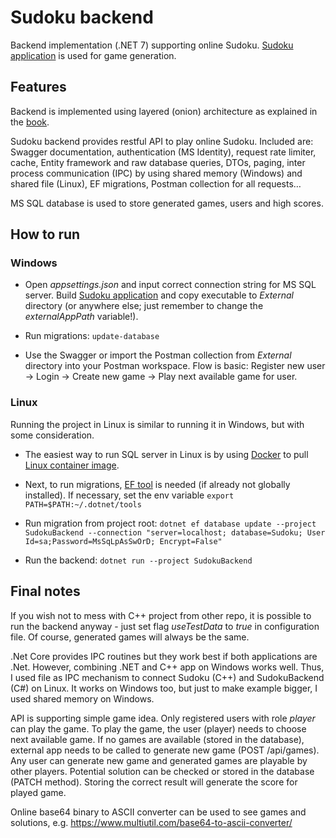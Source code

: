 # Sudoku backend
Backend implementation (.NET 7) supporting online Sudoku. [Sudoku application](https://github.com/mbahun/Sudoku "Sudoku application") is used for game generation.

## Features
Backend is implemented using layered (onion) architecture as explained in the [book](https://code-maze.com/ultimate-aspnetcore-webapi-second-edition/ "book").

Sudoku backend provides restful API to play online Sudoku. Included are: Swagger documentation, authentication (MS Identity), request rate limiter, cache, Entity framework and raw database queries, DTOs, paging, inter process communication (IPC) by using shared memory (Windows) and shared file (Linux), EF migrations, Postman collection for all requests… 

MS SQL database is used to store generated games, users and high scores. 

## How to run
### Windows
- Open *appsettings.json* and input correct connection string for MS SQL server. Build [Sudoku application](https://github.com/mbahun/Sudoku "Sudoku application") and copy executable to *External* directory (or anywhere else; just remember to change the *externalAppPath* variable!).

- Run migrations: `update-database`

- Use the Swagger or import the Postman collection from *External* directory into your Postman workspace. Flow is basic: Register new user -> Login -> Create new game -> Play next available game for user.

### Linux
Running the project in Linux is similar to running it in Windows, but with some consideration. 
- The easiest way to run SQL server in Linux is by using [Docker](https://www.docker.com "Docker") to pull [Linux container image](https://learn.microsoft.com/en-us/sql/linux/quickstart-install-connect-docker "Linux container image").

- Next, to run migrations, [EF tool](https://learn.microsoft.com/en-us/ef/core/cli/dotnet "EF tool") is needed (if already not globally installed). If necessary, set the env variable `export PATH=$PATH:~/.dotnet/tools`

- Run migration from project root: `dotnet ef database update --project SudokuBackend --connection "server=localhost; database=Sudoku; User Id=sa;Password=MsSqLpAsSwOrD; Encrypt=False"`

- Run the backend: `dotnet run --project SudokuBackend`

## Final notes
If you wish not to mess with C++ project from other repo, it is possible to run the backend anyway - just set flag *useTestData* to *true* in configuration file. Of course, generated games will always be the same. 

.Net Core provides IPC routines but they work best if both applications are .Net. However, combining .NET and C++ app on Windows works well. Thus, I used file as IPC mechanism to connect Sudoku (C++) and SudokuBackend (C#) on Linux. It works on Windows too, but just to make example bigger, I used shared memory on Windows. 

API is supporting simple game idea. Only registered users with role *player* can play the game. To play the game, the user (player) needs to choose next available game. If no games are available (stored in the database), external app needs to be called to generate new game (POST /api/games). Any user can generate new game and generated games are playable by other players. Potential solution can be checked or stored in the database (PATCH method). Storing the correct result will generate the score for played game. 

Online base64 binary to ASCII converter can be used to see games and solutions, e.g. https://www.multiutil.com/base64-to-ascii-converter/


